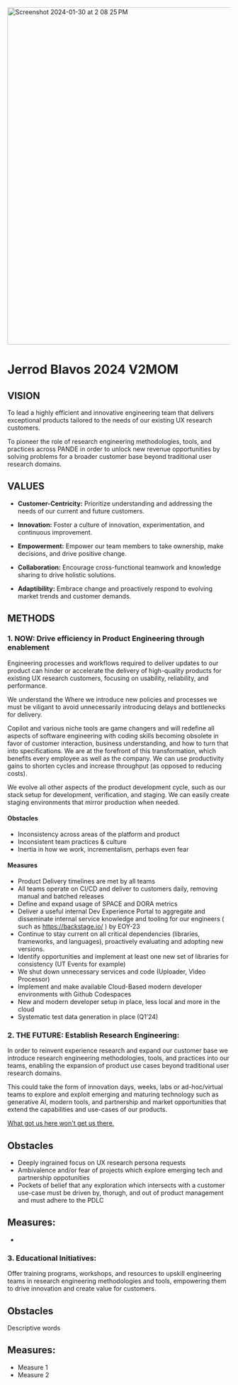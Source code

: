 <img width="761" alt="Screenshot 2024-01-30 at 2 08 25 PM" src="https://github.com/jblavos-ut/jblavos-ut/assets/137301546/990fb5af-24f4-4717-9313-d5698181f7cd">

# Jerrod Blavos 2024 V2MOM

## VISION
To lead a highly efficient and innovative engineering team that delivers exceptional products tailored to the needs of our existing UX research customers.

To pioneer the role of research engineering methodologies, tools, and practices across PANDE in order to unlock new revenue opportunities by solving problems for a broader customer base beyond traditional user research domains.

## VALUES

- **Customer-Centricity:** Prioritize understanding and addressing the needs of our current and future customers.

- **Innovation:** Foster a culture of innovation, experimentation, and continuous improvement.

- **Empowerment:** Empower our team members to take ownership, make decisions, and drive positive change.

- **Collaboration:** Encourage cross-functional teamwork and knowledge sharing to drive holistic solutions.

- **Adaptibility:** Embrace change and proactively respond to evolving market trends and customer demands.

## METHODS
### 1. NOW: Drive efficiency in Product Engineering through enablement
Engineering processes and workflows required to deliver updates to our product can hinder or accelerate the delivery of high-quality products for existing UX research customers, focusing on usability, reliability, and performance.

We understand the Where we introduce new policies and processes we must be viligant to avoid unnecessarily introducing delays and bottlenecks for delivery.

Copilot and various niche tools are game changers and will redefine all aspects of software engineering with coding skills becoming obsolete in favor of customer interaction, business understanding, and how to turn that into specifications. We are at the forefront of this transformation, which benefits every employee as well as the company. We can use productivity gains to shorten cycles and increase throughput (as opposed to reducing costs).

We evolve all other aspects of the product development cycle, such as our stack setup for development, verification, and staging. We can easily create staging environments that mirror production when needed.

#### Obstacles
- Inconsistency across areas of the platform and product
- Inconsistent team practices & culture
- Inertia in how we work, incrementalism, perhaps even fear


#### Measures
- Product Delivery timelines are met by all teams
- All teams operate on CI/CD and deliver to customers daily, removing manual and batched releases
- Define and expand usage of SPACE and DORA metrics
- Deliver a useful internal Dev Experience Portal to aggregate and disseminate internal service knowledge and tooling for our engineers ( such as https://backstage.io/ ) by EOY-23
- Continue to stay current on all critical dependencies (libraries, frameworks, and languages), proactively evaluating and adopting new versions.
- Identify opportunities and implement at least one new set of libraries for consistency (UT Events for example)
- We shut down unnecessary services and code (Uploader, Video Processor)
- Implement and make available Cloud-Based modern developer environments with Github Codespaces
- New and modern developer setup in place, less local and more in the cloud
- Systematic test data generation in place (Q1’24)

### 2. THE FUTURE: Establish Research Engineering:
In order to reinvent experience research and expand our customer base we introduce research engineering methodologies, tools, and practices into our teams, enabling the expansion of product use cases beyond traditional user research domains.

This could take the form of innovation days, weeks, labs or ad-hoc/virtual teams to explore and exploit emerging  and maturing technology such as generative AI, modern tools, and partnership and market opportunities that extend the capabilities and use-cases of our products.

[What got us here won't get us there.](https://www.forbes.com/sites/forbesagencycouncil/2017/11/15/what-got-us-here-wont-get-us-there-expert-thoughts-on-innovation-and-growth/?sh=49d8fbb97349)

## Obstacles
- Deeply ingrained focus on UX research persona requests
- Ambivalence and/or fear of projects which explore emerging tech and partnership oppotunities
- Pockets of belief that any exploration which intersects with a customer use-case must be driven by, thorugh, and out of product management and must adhere to the PDLC

## Measures:
-

### 3. Educational Initiatives:
Offer training programs, workshops, and resources to upskill engineering teams in research engineering methodologies and tools, empowering them to drive innovation and create value for customers.


## Obstacles
Descriptive words

## Measures:
- Measure 1
- Measure 2
